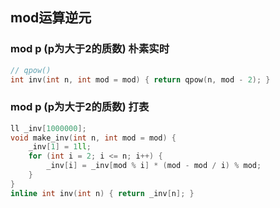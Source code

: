 ## mod运算逆元

### mod p (p为大于2的质数) 朴素实时
```cpp
// qpow()
int inv(int n, int mod = mod) { return qpow(n, mod - 2); }
```

### mod p (p为大于2的质数) 打表
```cpp
ll _inv[1000000];
void make_inv(int n, int mod = mod) {
    _inv[1] = 1ll;
    for (int i = 2; i <= n; i++) {
        _inv[i] = _inv[mod % i] * (mod - mod / i) % mod;
    }
}
inline int inv(int n) { return _inv[n]; }
```